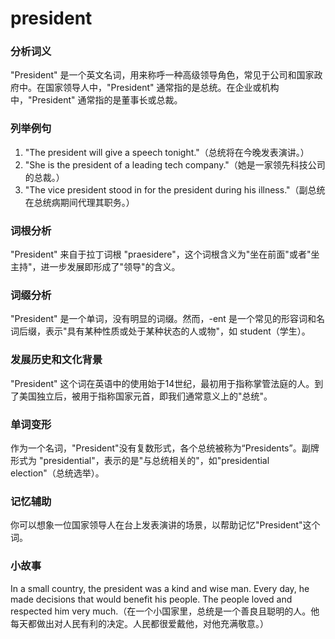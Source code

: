 # president

### 分析词义

  

"President" 是一个英文名词，用来称呼一种高级领导角色，常见于公司和国家政府中。在国家领导人中，"President" 通常指的是总统。在企业或机构中，"President" 通常指的是董事长或总裁。

  

### 列举例句

  

1.  "The president will give a speech tonight."（总统将在今晚发表演讲。）
2.  "She is the president of a leading tech company."（她是一家领先科技公司的总裁。）
3.  "The vice president stood in for the president during his illness."（副总统在总统病期间代理其职务。）

  

### 词根分析

  

"President" 来自于拉丁词根 "praesidere"，这个词根含义为"坐在前面"或者"坐主持"，进一步发展即形成了"领导"的含义。

  

### 词缀分析

  

"President" 是一个单词，没有明显的词缀。然而，-ent 是一个常见的形容词和名词后缀，表示"具有某种性质或处于某种状态的人或物"，如 student（学生）。

  

### 发展历史和文化背景

  

"President" 这个词在英语中的使用始于14世纪，最初用于指称掌管法庭的人。到了美国独立后，被用于指称国家元首，即我们通常意义上的"总统"。

  

### 单词变形

  

作为一个名词，"President"没有复数形式，各个总统被称为“Presidents”。副牌形式为 "presidential"，表示的是"与总统相关的"，如"presidential election"（总统选举）。

  

### 记忆辅助

  

你可以想象一位国家领导人在台上发表演讲的场景，以帮助记忆"President"这个词。

  

### 小故事

  

In a small country, the president was a kind and wise man. Every day, he made decisions that would benefit his people. The people loved and respected him very much.（在一个小国家里，总统是一个善良且聪明的人。他每天都做出对人民有利的决定。人民都很爱戴他，对他充满敬意。）
